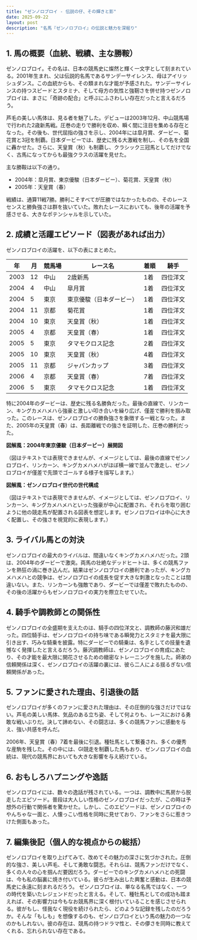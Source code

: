 ```yaml
---
title: "ゼンノロブロイ - 伝説の仔、その輝きと影"
date: 2025-09-22
layout: post
description: "名馬『ゼンノロブロイ』の伝説と魅力を深堀り"
---
```


## 1. 馬の概要（血統、戦績、主な勝鞍）

ゼンノロブロイ。その名は、日本の競馬史に燦然と輝く一文字として刻まれている。2001年生まれ、父は伝説的名馬であるサンデーサイレンス、母はアイリッシュダンス。この血統からも、その類まれな才能が予感された。サンデーサイレンスの持つスピードとスタミナ、そして母方の気性と強靭さを併せ持つゼンノロブロイは、まさに「奇跡の配合」と呼ぶにふさわしい存在だったと言えるだろう。

芦毛の美しい馬体は、見る者を魅了した。デビューは2003年12月、中山競馬場で行われた2歳新馬戦。圧巻の走りで勝利を収め、瞬く間に注目を集める存在となった。その後も、世代屈指の強さを示し、2004年には皐月賞、ダービー、菊花賞と3冠を制覇。日本ダービーでは、歴史に残る大激戦を制し、その名を全国に轟かせた。さらに、天皇賞（秋）も制覇し、クラシック三冠馬としてだけでなく、古馬になってからも最強クラスの活躍を見せた。

主な勝鞍は以下の通り。

* 2004年：皐月賞、東京優駿（日本ダービー）、菊花賞、天皇賞（秋）
* 2005年：天皇賞（春）


戦績は、通算11戦7勝。勝利こそすべてが圧勝ではなかったものの、そのレースセンスと勝負強さは群を抜いていた。敗れたレースにおいても、後年の活躍を予感させる、大きなポテンシャルを示していた。


## 2. 成績と活躍エピソード（図表があれば出力）

ゼンノロブロイの活躍を、以下の表にまとめた。

| 年 | 月 | 競馬場 | レース名 | 着順 | 騎手 |
|---|---|---|---|---|---|
| 2003 | 12 | 中山 | 2歳新馬 | 1着 | 四位洋文 |
| 2004 | 4 | 中山 | 皐月賞 | 1着 | 四位洋文 |
| 2004 | 5 | 東京 | 東京優駿（日本ダービー） | 1着 | 四位洋文 |
| 2004 | 11 | 京都 | 菊花賞 | 1着 | 四位洋文 |
| 2004 | 10 | 東京 | 天皇賞（秋） | 1着 | 四位洋文 |
| 2005 | 4 | 京都 | 天皇賞（春） | 1着 | 四位洋文 |
| 2005 | 5 | 東京 | タマモクロス記念 | 2着 | 四位洋文 |
| 2005 | 10 | 東京 | 天皇賞（秋） | 4着 | 四位洋文 |
| 2005 | 11 | 京都 | ジャパンカップ | 3着 | 四位洋文 |
| 2006 | 4 | 京都 | 天皇賞（春） | 7着 | 四位洋文 |
| 2006 | 5 | 東京 | タマモクロス記念 | 1着 | 四位洋文 |


特に2004年のダービーは、歴史に残る名勝負だった。最後の直線で、リンカーン、キングカメハメハら強豪と激しい叩き合いを繰り広げ、僅差で勝利を掴み取った。このレースは、ゼンノロブロイの勝負強さを象徴する一戦となった。また、2005年の天皇賞（春）は、長距離戦での強さを証明した、圧巻の勝利だった。


**図解風：2004年東京優駿（日本ダービー）展開図**

（図はテキストでは表現できませんが、イメージとしては、最後の直線でゼンノロブロイ、リンカーン、キングカメハメハがほぼ横一線で並んで激走し、ゼンノロブロイが僅差で先頭でゴールする様子を描写します。）


**図解風：ゼンノロブロイ世代の世代構成**

（図はテキストでは表現できませんが、イメージとしては、ゼンノロブロイ、リンカーン、キングカメハメハといった強豪が中心に配置され、それらを取り囲むように他の競走馬が配置される図表を想定します。ゼンノロブロイは中心に大きく配置し、その強さを視覚的に表現します。）


## 3. ライバル馬との対決

ゼンノロブロイの最大のライバルは、間違いなくキングカメハメハだった。2頭は、2004年のダービーで激突。両馬の壮絶なデッドヒートは、多くの競馬ファンを熱狂の渦に巻き込んだ。結果はゼンノロブロイの勝利であったが、キングカメハメハとの競争は、ゼンノロブロイの成長を促す大きな刺激となったことは間違いない。また、リンカーンも強敵であり、ダービーでは僅差で敗れたものの、その後の活躍からもゼンノロブロイの実力を際立たせていた。


## 4. 騎手や調教師との関係性

ゼンノロブロイの全盛期を支えたのは、騎手の四位洋文と、調教師の藤沢和雄だった。四位騎手は、ゼンノロブロイの持ち味である瞬発力とスタミナを最大限に引き出す、巧みな騎乗を披露。特にダービーでの騎乗は、名手としての技量を遺憾なく発揮したと言えるだろう。藤沢調教師は、ゼンノロブロイの育成にあたり、その才能を最大限に開花させるための緻密なトレーニングを施した。師弟の信頼関係は深く、ゼンノロブロイの活躍の裏には、彼ら二人による揺るぎない信頼関係があった。


## 5. ファンに愛された理由、引退後の話

ゼンノロブロイが多くのファンに愛された理由は、その圧倒的な強さだけではない。芦毛の美しい馬体、気品のある立ち姿、そして何よりも、レースにおける勇敢な戦いぶりだ。決して諦めない、その闘志は、多くの競馬ファンに感動を与え、強い共感を呼んだ。

2006年、天皇賞（春）7着を最後に引退。種牡馬として繋養され、多くの優秀な産駒を残した。その中には、GI競走を制覇した馬もおり、ゼンノロブロイの血統は、現代の競馬界においても大きな影響を与え続けている。


## 6. おもしろハプニングや逸話

ゼンノロブロイには、数々の逸話が残されている。一つは、調教中に馬房から脱走したエピソード。普段は大人しい性格のゼンノロブロイだったが、この時は予想外の行動で関係者を驚かせた。しかし、このエピソードは、ゼンノロブロイのやんちゃな一面と、人懐っこい性格を同時に見せており、ファンをさらに惹きつけた側面もあった。


## 7. 編集後記（個人的な視点からの総括）

ゼンノロブロイを取り上げてみて、改めてその魅力の深さに気づかされた。圧倒的な強さ、美しい芦毛、そして勇敢な闘志。それらは、競馬ファンだけでなく、多くの人々の心を掴んだ要因だろう。ダービーでのキングカメハメハとの死闘は、今も私の脳裏に焼き付いている。彼らが生み出した興奮と感動は、日本の競馬史に永遠に刻まれるだろう。  ゼンノロブロイは、単なる名馬ではなく、一つの時代を築いたレジェンドだったと言える。そして、種牡馬としての成功も踏まえれば、その影響力は今もなお競馬界に深く根付いていることを感じさせられる。彼がもし、怪我なく現役を続けられたら、どのような記録を残したのだろうか。そんな「もしも」を想像するのも、ゼンノロブロイという馬の魅力の一つなのかもしれない。彼の存在は、競馬の持つドラマ性と、その儚さを同時に教えてくれる、忘れられない存在である。
